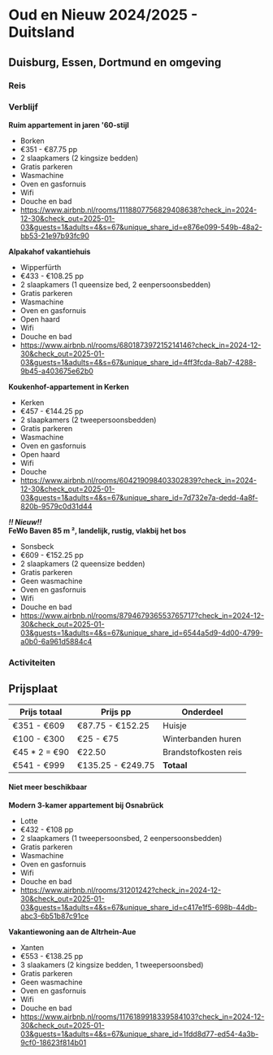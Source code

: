 # Oud en Nieuw 2024/2025 - Duitsland
## Duisburg, Essen, Dortmund en omgeving
### Reis
### Verblijf
**Ruim appartement in jaren '60-stijl**
- Borken
- €351 - €87.75 pp
- 2 slaapkamers (2 kingsize bedden)
- Gratis parkeren
- Wasmachine
- Oven en gasfornuis
- Wifi
- Douche en bad
- https://www.airbnb.nl/rooms/1118807756829408638?check_in=2024-12-30&check_out=2025-01-03&guests=1&adults=4&s=67&unique_share_id=e876e099-549b-48a2-bb53-21e97b93fc90

**Alpakahof vakantiehuis**
- Wipperfürth
- €433 - €108.25 pp
- 2 slaapkamers (1 queensize bed, 2 eenpersoonsbedden)
- Gratis parkeren
- Wasmachine
- Oven en gasfornuis
- Open haard
- Wifi
- Douche en bad
- https://www.airbnb.nl/rooms/680187397215214146?check_in=2024-12-30&check_out=2025-01-03&guests=1&adults=4&s=67&unique_share_id=4ff3fcda-8ab7-4288-9b45-a403675e62b0

**Koukenhof-appartement in Kerken**
- Kerken
- €457 - €144.25 pp
- 2 slaapkamers (2 tweepersoonsbedden)
- Gratis parkeren
- Wasmachine
- Oven en gasfornuis
- Open haard
- Wifi
- Douche
- https://www.airbnb.nl/rooms/604219098403302839?check_in=2024-12-30&check_out=2025-01-03&guests=1&adults=4&s=67&unique_share_id=7d732e7a-dedd-4a8f-820b-9579c0d31d44

***!! Nieuw!!***\
**FeWo Baven 85 m ², landelijk, rustig, vlakbij het bos**
- Sonsbeck
- €609 - €152.25 pp
- 2 slaapkamers (2 queensize bedden)
- Gratis parkeren
- Geen wasmachine
- Oven en gasfornuis
- Wifi
- Douche en bad
- https://www.airbnb.nl/rooms/879467936553765717?check_in=2024-12-30&check_out=2025-01-03&guests=1&adults=4&s=67&unique_share_id=6544a5d9-4d00-4799-a0b0-6a961d5884c4

### Activiteiten

## Prijsplaat
| Prijs totaal | Prijs pp | Onderdeel | 
| -- | -- | --| 
| €351 - €609 | €87.75 - €152.25 | Huisje |
| €100 - €300 | €25 - €75 | Winterbanden huren |
| €45 * 2 = €90 | €22.50 | Brandstofkosten reis |
| €541 - €999 | €135.25 - €249.75 | **Totaal**

#### Niet meer beschikbaar
**Modern 3-kamer appartement bij Osnabrück**
- Lotte
- €432 - €108 pp
- 2 slaapkamers (1 tweepersoonsbed, 2 eenpersoonsbedden)
- Gratis parkeren
- Wasmachine
- Oven en gasfornuis
- Wifi
- Douche en bad
- https://www.airbnb.nl/rooms/31201242?check_in=2024-12-30&check_out=2025-01-03&guests=1&adults=4&s=67&unique_share_id=c417e1f5-698b-44db-abc3-6b51b87c91ce

**Vakantiewoning aan de Altrhein-Aue**
- Xanten
- €553 - €138.25 pp
- 3 slaakamers (2 kingsize bedden, 1 tweepersoonsbed)
- Gratis parkeren
- Geen wasmachine
- Oven en gasfornuis
- Wifi
- Douche en bad
- https://www.airbnb.nl/rooms/1176189918339584103?check_in=2024-12-30&check_out=2025-01-03&guests=1&adults=4&s=67&unique_share_id=1fdd8d77-ed54-4a3b-9cf0-18623f814b01

